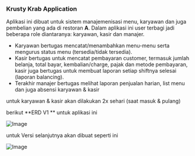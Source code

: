 ### **Krusty Krab Application**

Aplikasi ini dibuat untuk sistem manajemenisasi menu, karyawan dan juga pembelian yang ada di restoran **A**. Dalam aplikasi ini user terbagi jadi beberapa role diantaranya: karyawan, kasir dan manajer. 

- Karyawan bertugas mencatat/menambahkan menu-menu serta mengurus status menu (tersedia/tidak tersedia).
- Kasir bertugas untuk mencatat pembayaran customer, termasuk jumlah belanja, total bayar, kembalian/charge, pajak dan metode pembayaran, kasir juga bertugas untuk membuat laporan setiap shiftnya selesai (laporan balancing).
- Terakhir manajer bertugas melihat laporan penjualan harian, list menu dan juga absensi karyawan & kasir

untuk karyawan & kasir akan dilakukan 2x sehari (saat masuk & pulang)

berikut **ERD V1 ** untuk aplikasi ini

![Image](https://user-images.githubusercontent.com/66302078/255404362-a611c927-52c1-4310-a96f-29858e0c519c.jpg)

untuk Versi selanjutnya akan dibuat seperti ini


![Image](https://user-images.githubusercontent.com/66302078/255404427-99dd7887-8e70-44eb-8e9a-5d5d3df6ec14.jpg)
